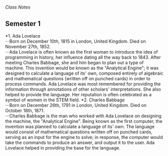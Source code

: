 ###### Class Notes
## Semester 1  
*1. Ada Lovelace  
⋅⋅⋅Born on December 10th, 1815 in London, United Kingdom. Died on November 27th, 1852.  
⋅⋅⋅Ada Lovelace is often known as the first woman to introduce the idea of programming in history, her influence dating all the way back to 1843. After meeting Charles Babbage, she and him began to plan out a type of machine. This invention would be known as the "Analytical Engine"; it was designed to calculate a language of its' own, composed entirely of algebraic and mathematical questions (written off on punched cards) in order to process commands. Ada Lovelace was most remembered for providing the information through annotations of other scholars' interpretations. She also helped to provide the language. Her reputation is often celebrated as a symbol of women in the STEM field. 
*2. Charles Babbage  
⋅⋅⋅Born on December 26th, 1791 in London, United Kingdom. Died on October 18th, 1871.  
⋅⋅⋅Charles Babbage is the man who worked with Ada Lovelace on designing the machine, the "Analytical Engine". Being known as the first computer, the invention was planned to calculate a language of its' own. The language would consist of mathematical questions written off on punched cards, serving as an input for the engine to solve; in response, the computer would take the commands to produce an answer, and output it to the user. Ada Lovelace helped in providing the base for the language.  
